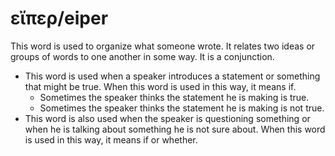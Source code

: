 # εἴπερ/eiper
This word is used to organize what someone wrote. It relates two ideas or groups of words to one another in some way. It is a conjunction.

* This word is used when a speaker introduces a statement or something that might be true. When this word is used in this way, it means if.
    * Sometimes the speaker thinks the statement he is making is true.
    * Sometimes the speaker thinks the statement he is making is not true. 
* This word is also used when the speaker is questioning something or when he is talking about something he is not sure about. When this word is used in this way, it means if or whether. 
